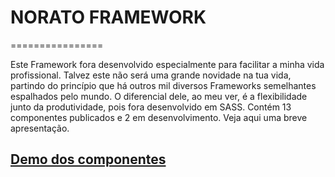 # NORATO FRAMEWORK
================

Este Framework fora desenvolvido especialmente para facilitar a minha vida profissional. Talvez este não será uma grande novidade na tua vida, partindo do princípio que há outros mil diversos Frameworks semelhantes espalhados pelo mundo. 
O diferencial dele, ao meu ver, é a flexibilidade junto da produtividade, pois fora desenvolvido em SASS. Contém 13 componentes publicados e 2 em desenvolvimento. 
Veja aqui uma breve apresentação.


## [Demo dos componentes](http://paullonorato.com.br/files/norato-framework/) 
